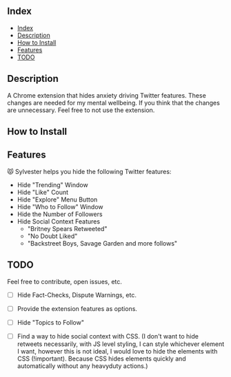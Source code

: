 ## Index
- [Index](#index)
- [Description](#description)
- [How to Install](#how-to-install)
- [Features](#features)
- [TODO](#todo)

## Description

A Chrome extension that hides anxiety driving Twitter features. These changes are needed for my mental wellbeing. If you think that the changes are unnecessary. Feel free to not use the extension.

## How to Install

## Features

😾 Sylvester helps you hide the following Twitter features:

- Hide "Trending" Window
- Hide "Like" Count
- Hide "Explore" Menu Button
- Hide "Who to Follow" Window
- Hide the Number of Followers
- Hide Social Context Features
  - "Britney Spears Retweeted"
  - "No Doubt Liked"
  - "Backstreet Boys, Savage Garden and more follows"

## TODO

Feel free to contribute, open issues, etc.

- [ ] Hide Fact-Checks, Dispute Warnings, etc.
- [ ] Provide the extension features as options.
- [ ] Hide "Topics to Follow"
- [ ] Find a way to hide social context with CSS. (I don't want to hide retweets necessarily, with JS level styling, I can style whichever element I want, however this is not ideal, I would love to hide the elements with CSS (!important). Because CSS hides elements quickly and automatically without any heavyduty actions.)

